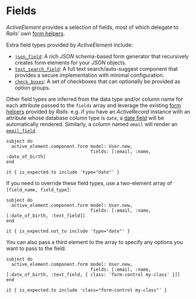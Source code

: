 # Fields

_ActiveElement_ provides a selection of fields, most of which delegate to _Rails'_ own [form helpers](https://api.rubyonrails.org/classes/ActionView/Helpers/FormHelper.html).

Extra field types provided by _ActiveElement_ include:

* [`json_field`](fields/json.html): A rich _JSON_ schema-based form generator that recursively creates form elements for your _JSON_ objects.
* [`text_search_field`](fields/text-search): A full text search/auto-suggest component that provides a secure implementation with minimal configuration.
* [`check_boxes`](fields/check-boxes.html): A set of checkboxes that can optionally be provided as option groups.

Other field types are inferred from the data type and/or column name for each attribute passed to the `fields` array and leverage the existing [form helpers](https://api.rubyonrails.org/classes/ActionView/Helpers/FormHelper.html) provided by _Rails_. e.g. if you have an _ActiveRecord_ instance with an attribute whose database column type is `date`, a [date field](https://api.rubyonrails.org/classes/ActionView/Helpers/FormHelper.html#method-i-date_field) will be automatically rendered. Similarly, a column named `email` will render an [`email_field`](https://api.rubyonrails.org/classes/ActionView/Helpers/FormHelper.html#method-i-email_field).

```rspec:html
subject do
  active_element.component.form model: User.new,
                                fields: [:email, :name, :date_of_birth]
end

it { is_expected.to include 'type="date"' }
```

If you need to override these field types, use a two-element array of `[field_name, field_type]`:

```rspec:html
subject do
  active_element.component.form model: User.new,
                                fields: [:email, :name, [:date_of_birth, :text_field]]
end

it { is_expected.not_to include 'type="date"' }
```

You can also pass a third element to the array to specify any options you want to pass to the field:

```rspec:html
subject do
  active_element.component.form model: User.new,
                                fields: [:email, :name, [:date_of_birth, :text_field, { class: 'form-control my-class' }]]
end

it { is_expected.to include 'class="form-control my-class"' }
```
